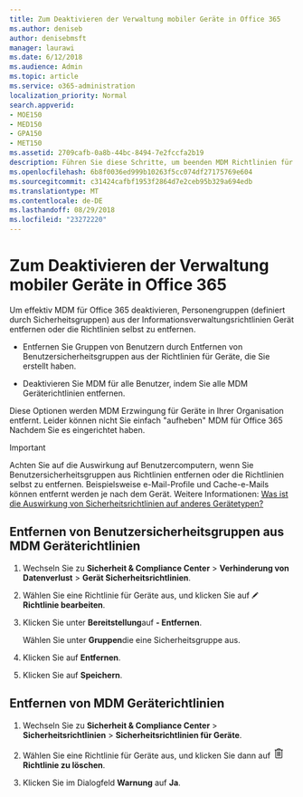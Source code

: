 ```yaml
---
title: Zum Deaktivieren der Verwaltung mobiler Geräte in Office 365
ms.author: deniseb
author: denisebmsft
manager: laurawi
ms.date: 6/12/2018
ms.audience: Admin
ms.topic: article
ms.service: o365-administration
localization_priority: Normal
search.appverid:
- MOE150
- MED150
- GPA150
- MET150
ms.assetid: 2709cafb-0a8b-44bc-8494-7e2fccfa2b19
description: Führen Sie diese Schritte, um beenden MDM Richtlinien für mobile Geräte in Office 365-Organisation erzwungen wird.
ms.openlocfilehash: 6b8f0036ed999b10263f5cc074df27175769e604
ms.sourcegitcommit: c31424cafbf1953f2864d7e2ceb95b329a694edb
ms.translationtype: MT
ms.contentlocale: de-DE
ms.lasthandoff: 08/29/2018
ms.locfileid: "23272220"
---
```

# <a name="how-to-turn-off-mobile-device-management-in-office-365"></a>Zum Deaktivieren der Verwaltung mobiler Geräte in Office 365

Um effektiv MDM für Office 365 deaktivieren, Personengruppen (definiert durch Sicherheitsgruppen) aus der Informationsverwaltungsrichtlinien Gerät entfernen oder die Richtlinien selbst zu entfernen. 
  
- Entfernen Sie Gruppen von Benutzern durch Entfernen von Benutzersicherheitsgruppen aus der Richtlinien für Geräte, die Sie erstellt haben. 
    
- Deaktivieren Sie MDM für alle Benutzer, indem Sie alle MDM Geräterichtlinien entfernen. 
    
Diese Optionen werden MDM Erzwingung für Geräte in Ihrer Organisation entfernt. Leider können nicht Sie einfach "aufheben" MDM für Office 365 Nachdem Sie es eingerichtet haben.
  
> [!IMPORTANT]
> Achten Sie auf die Auswirkung auf Benutzercomputern, wenn Sie Benutzersicherheitsgruppen aus Richtlinien entfernen oder die Richtlinien selbst zu entfernen. Beispielsweise e-Mail-Profile und Cache-e-Mails können entfernt werden je nach dem Gerät. Weitere Informationen: [Was ist die Auswirkung von Sicherheitsrichtlinien auf anderes Gerätetypen?](create-device-security-policies.md#what-is-the-impact-of-security-policies-on-different-device-types)
  
## <a name="remove-user-security-groups-from-mdm-device-policies"></a>Entfernen von Benutzersicherheitsgruppen aus MDM Geräterichtlinien

1. Wechseln Sie zu **Sicherheit &amp; Compliance Center** \> **Verhinderung von Datenverlust** \> **Gerät Sicherheitsrichtlinien**.
    
2. Wählen Sie eine Richtlinie für Geräte aus, und klicken Sie auf ![Bearbeitungssymbol](media/O365-MDM-CreatePolicy-EditIcon.gif) **Richtlinie bearbeiten**.
    
3. Klicken Sie unter **Bereitstellung**auf **- Entfernen**.
    
    Wählen Sie unter **Gruppen**die eine Sicherheitsgruppe aus.
    
4.  Klicken Sie auf **Entfernen**.
    
5. Klicken Sie auf **Speichern**.
    
## <a name="remove-mdm-device-policies"></a>Entfernen von MDM Geräterichtlinien

1. Wechseln Sie zu **Sicherheit &amp; Compliance Center** \> **Sicherheitsrichtlinien** \> **Sicherheitsrichtlinien für Geräte**.
    
2. Wählen Sie eine Richtlinie für Geräte aus, und klicken Sie dann auf ![Bild von den Papierkorb können Symbol. ](media/b8bfa783-c0b5-46d9-9570-8a385088e8fe.png) **Richtlinie zu löschen**.
    
3. Klicken Sie im Dialogfeld **Warnung** auf **Ja**. 
    

